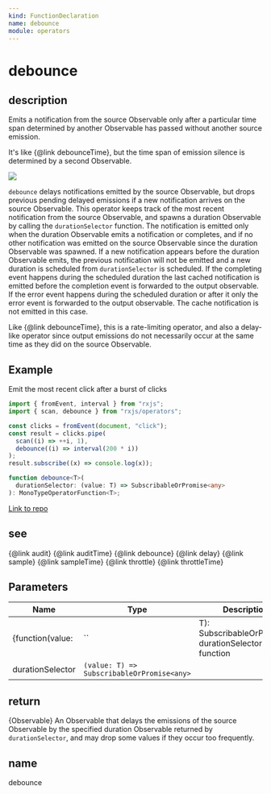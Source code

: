 ```yaml
---
kind: FunctionDeclaration
name: debounce
module: operators
---
```


# debounce

## description

Emits a notification from the source Observable only after a particular time span
determined by another Observable has passed without another source emission.

<span class="informal">It's like {@link debounceTime}, but the time span of
emission silence is determined by a second Observable.</span>

![](debounce.png)

`debounce` delays notifications emitted by the source Observable, but drops previous
pending delayed emissions if a new notification arrives on the source Observable.
This operator keeps track of the most recent notification from the source
Observable, and spawns a duration Observable by calling the
`durationSelector` function. The notification is emitted only when the duration
Observable emits a notification or completes, and if no other notification was emitted on
the source Observable since the duration Observable was spawned. If a new
notification appears before the duration Observable emits, the previous notification will
not be emitted and a new duration is scheduled from `durationSelector` is scheduled.
If the completing event happens during the scheduled duration the last cached notification
is emitted before the completion event is forwarded to the output observable.
If the error event happens during the scheduled duration or after it only the error event is
forwarded to the output observable. The cache notification is not emitted in this case.

Like {@link debounceTime}, this is a rate-limiting operator, and also a
delay-like operator since output emissions do not necessarily occur at the
same time as they did on the source Observable.

## Example

Emit the most recent click after a burst of clicks

```ts
import { fromEvent, interval } from "rxjs";
import { scan, debounce } from "rxjs/operators";

const clicks = fromEvent(document, "click");
const result = clicks.pipe(
  scan((i) => ++i, 1),
  debounce((i) => interval(200 * i))
);
result.subscribe((x) => console.log(x));
```

```ts
function debounce<T>(
  durationSelector: (value: T) => SubscribableOrPromise<any>
): MonoTypeOperatorFunction<T>;
```

[Link to repo](https://github.com/ReactiveX/rxjs/blob/master/src/internal/operators/debounce.ts#L68-L70)

## see

{@link audit}
{@link auditTime}
{@link debounce}
{@link delay}
{@link sample}
{@link sampleTime}
{@link throttle}
{@link throttleTime}

## Parameters

| Name             | Type                                       | Description                                            |
| ---------------- | ------------------------------------------ | ------------------------------------------------------ |
| {function(value: | ``                                         | T): SubscribableOrPromise} durationSelector A function |
| durationSelector | `(value: T) => SubscribableOrPromise<any>` |                                                        |

## return

{Observable} An Observable that delays the emissions of the source
Observable by the specified duration Observable returned by
`durationSelector`, and may drop some values if they occur too frequently.

## name

debounce
